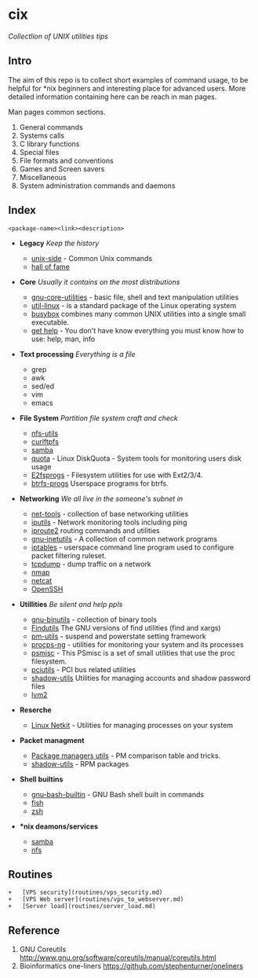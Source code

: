 <!--
File          : README.md
Created       : Sat 07 Nov 2015 22:58:38
Last Modified : Tue Jun 07 2016 23:02:04 sharlatan
Maintainer    : sharlatan <sharlatanus@gmail.com>
-->

# cix
_Collectlion of UNIX utilities tips_

## Intro
The aim of this repo is to collect short examples of command usage, to be
helpful for *nix beginners and interesting place for advanced users.
More detailed information containing here can be reach in man pages.

Man pages common sections.

1. General commands
2. Systems calls
3. C library functions
4. Special files
5. File formats and conventions
6. Games and Screen savers
7. Miscellaneous
8. System administration commands and daemons

## Index

    <package-name><link><description>

*   __Legacy__ *Keep the history*
    +   [unix-side](spices/unix-side.md) -
        Common Unix commands
    +   [hall of fame]()


*   __Core__ *Usually it contains on the most distributions*
    +   [gnu-core-utilities](spices/gnu-core-utilities.md) -
        basic file, shell and text manipulation utilities
    +   [util-linux](spices/util-linux.md) -
        is a standard package of the Linux operating system
    +   [busybox]()
        combines many common UNIX utilities into a single small executable.
    +   [get help]() -
        You don't have know everything you must know how to use: help, man, info
*   __Text processing__ *Everything is a file*
    + grep
    + awk
    + sed/ed
    + vim
    + emacs

*   __File System__ *Partition file system craft and check*
    +   [nfs-utils]()
    +   [curlftpfs]()
    +   [samba]()
    +   [quota](spices/linux_diskquota.md) -
        Linux DiskQuota - System tools for monitoring users disk usage
    +   [E2fsprogs](spices/e2fsprogs.md) -
        Filesystem utilities for use with Ext2/3/4.
    +   [btrfs-progs](spices/btrfs-progs.md)
        Userspace programs for btrfs.

*   __Networking__ *We all live in the someone's subnet in*
    +   [net-tools](spices/net-utils.md) -
        collection of base networking utilities
    +   [iputils](spices/iputils.md) -
        Network monitoring tools including ping
    +   [iproute2](spices/iproute2.md)
        routing commands and utilities
    +   [gnu-inetutils](spices/gnu-inetutils.md) -
        A collection of common network programs
    +   [iptables](spices/iptables.md) -
        userspace command line program used to configure packet filtering ruleset.
    +   [tcpdump](spices/tcpdump.md) -
        dump traffic on a network
    +   [nmap]()
    +   [netcat]()
    +   [OpenSSH]()

*   __Utillities__ *Be silent and help ppls*
    +   [gnu-binutils](spices/gnu-binutils.md) -
        collection of binary tools
    +   [Findutils](spices/gnu-findutils.md)
        The GNU versions of find utilities (find and xargs)
    +   [pm-utils](spices/pm-utils.md) -
        suspend and powerstate setting framework
    +   [procps-ng](spices/procps-ng.md) -
        utilities for monitoring your system and its processes
    +   [psmisc](spices/psmisc.md) -
        This PSmisc is a set of small utilities that use the proc filesystem.
    +   [pciutils](spices/pciutils.md) -
        PCI bus related utilities
    +   [shadow-utils]()
        Utilities for managing accounts and shadow password files
    +   [lvm2]()

*   __Reserche__
    +   [Linux Netkit](spices/netkit.md) -
        Utilities for managing processes on your system

*   __Packet managment__
    +   [Package managers utils](spices/pm_managers.md) -
        PM comparison table and tricks.
    +   [shadow-utils](spices/shadow-utils.md) -
        RPM packages

*   __Shell builtins__
    +   [gnu-bash-builtin](spices/gnu-bash-builtin.md) -
        GNU Bash shell built in commands
    +   [fish](http://fishshell.com/)
    +   [zsh](http://www.zsh.org/)

*   __*nix deamons/services__
    +   [samba]()
    +   [nfs]()

## Routines
    +   [VPS security](routines/vps_security.md)
    +   [VPS Web server](routines/vps_to_webserver.md)
    +   [Server load](routines/server_load.md)

## Reference
1. GNU Coreutils http://www.gnu.org/software/coreutils/manual/coreutils.html
2. Bioinformatics one-liners https://github.com/stephenturner/oneliners
